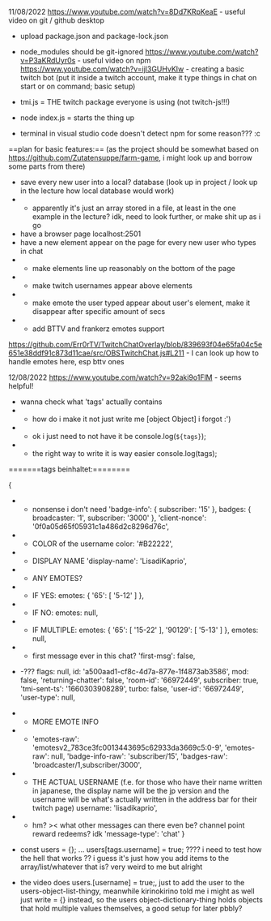 11/08/2022
https://www.youtube.com/watch?v=8Dd7KRpKeaE - useful video on git / github desktop
- upload package.json and package-lock.json
- node_modules should be git-ignored
https://www.youtube.com/watch?v=P3aKRdUyr0s - useful video on npm
https://www.youtube.com/watch?v=ijl3GUHvKIw - creating a basic twitch bot (put it inside a twitch account, make it type things in chat on start or on command; basic setup)
- tmi.js = THE twitch package everyone is using (not twitch-js!!!)

- node index.js = starts the thing up
- terminal in visual studio code doesn't detect npm for some reason??? :c

==plan for basic features:==
(as the project should be somewhat based on https://github.com/Zutatensuppe/farm-game, i might look up and borrow some parts from there)
- save every new user into a local? database (look up in project / look up in the lecture how local database would work)
- - apparently it's just an array stored in a file, at least in the one example in the lecture? idk, need to look further, or make shit up as i go
- have a browser page localhost:2501
- have a new element appear on the page for every new user who types in chat
- - make elements line up reasonably on the bottom of the page
- - make twitch usernames appear above elements 
- - make emote the user typed appear about user's element, make it disappear after specific amount of secs
- - add BTTV and frankerz emotes support

https://github.com/Err0rTV/TwitchChatOverlay/blob/839693f04e65fa04c5e651e38ddf91c873d11cae/src/OBSTwitchChat.js#L211 - I can look up how to handle emotes here, esp bttv ones

12/08/2022
https://www.youtube.com/watch?v=92aki9o1FlM - seems helpful!

- wanna check what 'tags' actually contains
- - how do i make it not just write me [object Object] i forgot :')
- - ok i just need to not have it be console.log(`${tags}`); 
- - the right way to write it is way easier console.log(tags);

=======tags beinhaltet:========

{
- - nonsense i don't need
  'badge-info': { subscriber: '15' },
  badges: { broadcaster: '1', subscriber: '3000' },
  'client-nonce': '0f0a05d65f05931c1a486d2c8296d76c',
- - COLOR of the username
  color: '#B22222',
- - DISPLAY NAME
  'display-name': 'LisadiKaprio',
- - ANY EMOTES?
- - IF YES:  emotes: { '65': [ '5-12' ] },
- - IF NO: emotes: null,
- - IF MULTIPLE:  emotes: { '65': [ '15-22' ], '90129': [ '5-13' ] },
  emotes: null,
- - first message ever in this chat?
  'first-msg': false,
- -???
  flags: null,
  id: 'a500aad1-cf8c-4d7a-877e-1f4873ab3586',
  mod: false,
  'returning-chatter': false,
  'room-id': '66972449',
  subscriber: true,
  'tmi-sent-ts': '1660303908289',
  turbo: false,
  'user-id': '66972449',
  'user-type': null,
- - MORE EMOTE INFO
- - 'emotes-raw': 'emotesv2_783ce3fc0013443695c62933da3669c5:0-9',
  'emotes-raw': null,
  'badge-info-raw': 'subscriber/15',
  'badges-raw': 'broadcaster/1,subscriber/3000',
- - THE ACTUAL USERNAME (f.e. for those who have their name written in japanese, the display name will be the jp version and the username will be what's actually written in the address bar for their twitch page)
  username: 'lisadikaprio',
- - hm? >< what other messages can there even be? channel point reward redeems? idk
  'message-type': 'chat'
}

- const users = {}; 
  ...
  users[tags.username] = true;
???? i need to test how the hell that works
?? i guess it's just how you add items to the array/list/whatever that is? very weird to me but alright

- the video does users.[username] = true;, just to add the user to the users-object-list-thingy, meanwhile kirinokirino told me i might as well just write = {} instead, so the users object-dictionary-thing holds objects that hold multiple values themselves, a good setup for later pbbly?
